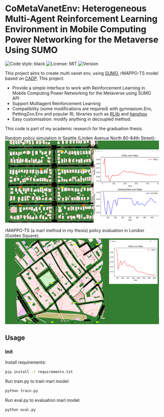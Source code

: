 # CoMetaVanetEnv: Heterogeneous Multi-Agent Reinforcement Learning Environment in Mobile Computing Power Networking for the Metaverse Using SUMO

![Code style: black](https://img.shields.io/badge/code%20style-black-000000.svg) ![License: MIT](https://img.shields.io/badge/License-MIT-yellow.svg) ![Version](https://img.shields.io/badge/version-1.0.0-blue) 

This project aims to create multi vanet env, using [SUMO](https://github.com/eclipse-sumo/sumo), rMAPPO-TS model based on [CADP](https://github.com/zyh1999/CADP).
This project:
- Provide a simple interface to work with Reinforcement Learning in Mobile Computing Power Networking for the Metaverse using SUMO API
- Support Multiagent Reinforcement Learning
- Compatibility (some modifications are required) with gymnasium.Env, PettingZoo.Env and popular RL libraries such as [RLlib](https://docs.ray.io/en/main/rllib.html) and [tianshou](https://github.com/thu-ml/tianshou)
- Easy customisation: modify anything in decoupled method.

This code is part of my academic research for the graduation thesis.

Random policy simulation in Seattle (Linden Avenue North 80-84th Street):
![Random simulation](random_139.gif)

rMAPPO-TS (a marl method in my thesis) policy evaluation in London (Golden Square):
![rMAPPO_London simulation](London-rMAPPO-TS.gif)

## Usage
### Init
Install requirements:
```bash
pip install -r requirements.txt
```

Run train.py to train marl model:
```bash
python train.py
```
Run eval.py to evaluation marl model:
```bash
python eval.py
```
